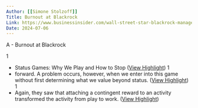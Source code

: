 ```yaml
---
Author: [[Simone Stolzoff]]
Title: Burnout at Blackrock
Link: https://www.businessinsider.com/wall-street-star-blackrock-manager-burnout-work-job-success-happiness-2023-5
Date: 2024-07-06
---
```

A - Burnout at Blackrock

1
- Status Games: Why We Play and How to Stop ([View Highlight](https://read.readwise.io/read/01h1jvfb9qhxdyxab1p77m4amg))
1
- forward. A problem occurs, however, when we enter into this game without first determining what we value beyond status. ([View Highlight](https://read.readwise.io/read/01h1jvh9jb9yn8wczdb4kfhdg5))
1
- Again, they saw that attaching a contingent reward to an activity transformed the activity from play to work. ([View Highlight](https://read.readwise.io/read/01h1jvk9nb6jcyhmscjygz57zs))
